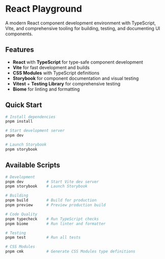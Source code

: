 # React Playground

A modern React component development environment with TypeScript, Vite, and comprehensive tooling for building, testing, and documenting UI components.

## Features

- **React** with **TypeScript** for type-safe component development
- **Vite** for fast development and builds
- **CSS Modules** with TypeScript definitions
- **Storybook** for component documentation and visual testing
- **Vitest** + **Testing Library** for comprehensive testing
- **Biome** for linting and formatting

## Quick Start

```bash
# Install dependencies
pnpm install

# Start development server
pnpm dev

# Launch Storybook
pnpm storybook
```

## Available Scripts

```bash
# Development
pnpm dev          # Start Vite dev server
pnpm storybook    # Launch Storybook

# Building
pnpm build        # Build for production
pnpm preview      # Preview production build

# Code Quality
pnpm typecheck    # Run TypeScript checks
pnpm biome        # Run linter and formatter

# Testing
pnpm test         # Run all tests

# CSS Modules
pnpm cmk          # Generate CSS Modules type definitions
```
